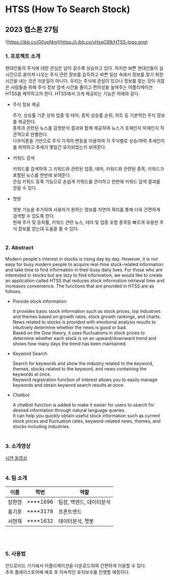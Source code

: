 # HTSS (How To Search Stock)

## 2023 캡스톤 27팀

![https://ibb.co/G0vpf4m](https://i.ibb.co/vHxqC69/HTSS-logo.png)

### 1. 프로젝트 소개

현대인들의 주식에 대한 관심은 날이 갈수록 상승하고 있다. 하지만 바쁜 현대인들이 실시간으로 쏟아져 나오는 주식 관련 정보를 습득하고 바쁜 일상 속에서 정보를 찾기 위한 시간을 내는 것은 쉬운일이 아니다. 우리는 주식에 관심이 있으나 정보를 찾는 것이 귀찮은 사람들을 위해 주식 정보 검색 시간을 줄이고 편의성을 높여주는 어플리케이션 HTSS을 제작하고자 한다. HTSS에서 크게 제공되는 기능은 아래와 같다.

- 주식 정보 제공

  
  주가, 상승률 기준 상위 업종 및 테마, 종목 상승률 순위, 차트 등 기본적인 주식 정보를 제공한다.  
  종목과 관련된 뉴스를 감정분석 결과와 함께 제공하여 뉴스가 호재인지 악재인지 직관적으로 판별한다.  
  다우이론을 기반으로 주식 가격의 변동을 이용하여 각 주식별로 상승/하락 추세인지를 파악하고 추세가 몇일간 유지되었는지 보여준다.
  
- 키워드 검색

  키워드를 검색하여 그 키워드와 관련된 업종, 테마, 키워드와 관련된 종목, 키워드가 포함된 뉴스를 한번에 보여준다.  
  관심 키워드 등록 기능으로 손쉽게 키워드를 관리하고 한번에 키워드 검색 결과를 얻을 수 있다.

- 챗봇

  챗봇 기능을 추가하여 사용자가 원하는 정보를 자연어 쿼리를 통해 더욱 간편하게 검색할 수 있도록 한다.   
  현재 주가 및 등락률, 키워드 관련 뉴스, 테마 및 업종 포함 종목등 빠르게 유용한 주식 정보를 얻는데 도움을 줄 수 있다. 
<br><br>

### 2. Abstract

Modern people's interest in stocks is rising day by day. However, it is not easy for busy modern people to acquire real-time stock-related information and take time to find information in their busy daily lives. For those who are interested in stocks but are lazy to find information, we would like to create an application called HTSS that reduces stock information retrieval time and increases convenience. The functions that are provided in HTSS are as follows.

- Provide stock information

  
  It provides basic stock information such as stock prices, top industries and themes based on growth rates, stock growth rankings, and charts.  
  News related to stocks is provided with emotional analysis results to intuitively determine whether the news is good or bad.  
  Based on the Dow theory, it uses fluctuations in stock prices to determine whether each stock is on an upward/downward trend and shows how many days the trend has been maintained.
  
- Keyword Search

  Search for keywords and show the industry related to the keyword, themes, stocks related to the keyword, and news containing the keywords at once.  
  Keyword registration function of interest allows you to easily manage keywords and obtain keyword search results at once.

- Chatbot

  A chatbot function is added to make it easier for users to search for desired information through natural language queries.   
  It can help you quickly obtain useful stock information such as current stock prices and fluctuation rates, keyword-related news, themes, and stocks including industries.
<br><br>
### 3. 소개영상

[시연 동영상](https://youtu.be/nJ013d6E0_4)
<br><br>
### 4. 팀 소개

| 이름 | 학번 | 역할 |
| --- | --- | --- |
| 장한영 | ****1696 | 팀장, 백엔드, 데이터분석 |
| 홍기훈 | ****3178 | 프론트엔드  |
| 서현재 | ****1632 | 데이터분석, 챗봇 |

<br><br>
### 5. 사용법

안드로이드 기기에서 어플리케이션을 다운로드하여 간편하게 이용할 수 있다.  
추후 플레이스토어에 배포 후 지속적인 유지보수를 진행할 예정이다.
<br><br>
